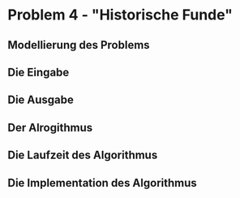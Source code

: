 # Problem 4 - "Historische Funde"

## Modellierung des Problems

## Die Eingabe

## Die Ausgabe

## Der Alrogithmus

## Die Laufzeit des Algorithmus

## Die Implementation des Algorithmus